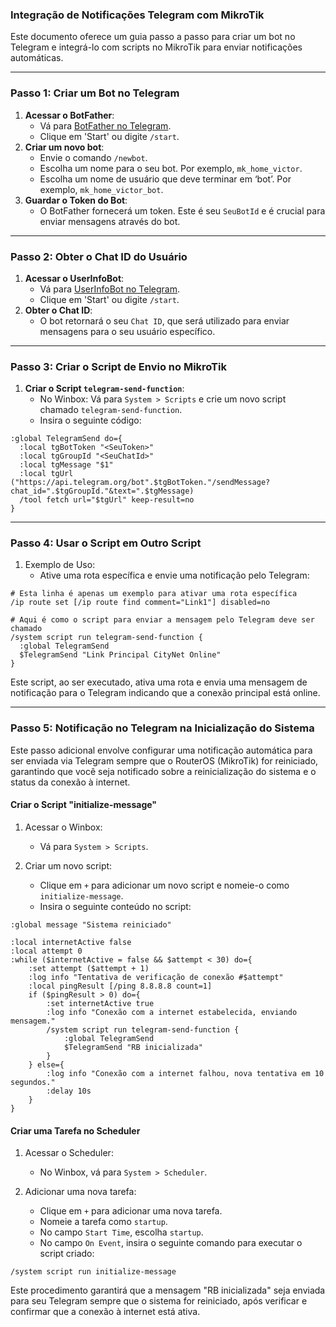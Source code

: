 ### Integração de Notificações Telegram com MikroTik

Este documento oferece um guia passo a passo para criar um bot no Telegram e integrá-lo com scripts no MikroTik para enviar notificações automáticas.

------

### Passo 1: Criar um Bot no Telegram

1. **Acessar o BotFather**:
   - Vá para [BotFather no Telegram](https://telegram.me/BotFather).
   - Clique em 'Start' ou digite `/start`.
2. **Criar um novo bot**:
   - Envie o comando `/newbot`.
   - Escolha um nome para o seu bot. Por exemplo, `mk_home_victor`.
   - Escolha um nome de usuário que deve terminar em ‘bot’. Por exemplo, `mk_home_victor_bot`.
3. **Guardar o Token do Bot**:
   - O BotFather fornecerá um token. Este é seu `SeuBotId` e é crucial para enviar mensagens através do bot.

------

### Passo 2: Obter o Chat ID do Usuário

1. **Acessar o UserInfoBot**:
   - Vá para [UserInfoBot no Telegram](https://telegram.me/userinfobot).
   - Clique em 'Start' ou digite `/start`.
2. **Obter o Chat ID**:
   - O bot retornará o seu `Chat ID`, que será utilizado para enviar mensagens para o seu usuário específico.

------

### Passo 3: Criar o Script de Envio no MikroTik

1. **Criar o Script `telegram-send-function`**:
   - No Winbox: Vá para `System > Scripts` e crie um novo script chamado `telegram-send-function`.
   - Insira o seguinte código:

```
:global TelegramSend do={
  :local tgBotToken "<SeuToken>"
  :local tgGroupId "<SeuChatId>"
  :local tgMessage "$1"
  :local tgUrl ("https://api.telegram.org/bot".$tgBotToken."/sendMessage?chat_id=".$tgGroupId."&text=".$tgMessage)
  /tool fetch url="$tgUrl" keep-result=no
}
```

------

### Passo 4: Usar o Script em Outro Script

1. Exemplo de Uso:
   - Ative uma rota específica e envie uma notificação pelo Telegram:

```
# Esta linha é apenas um exemplo para ativar uma rota específica
/ip route set [/ip route find comment="Link1"] disabled=no

# Aqui é como o script para enviar a mensagem pelo Telegram deve ser chamado
/system script run telegram-send-function {
  :global TelegramSend
  $TelegramSend "Link Principal CityNet Online"
}
```

Este script, ao ser executado, ativa uma rota e envia uma mensagem de notificação para o Telegram indicando que a conexão principal está online.

------
### Passo 5: Notificação no Telegram na Inicialização do Sistema

Este passo adicional envolve configurar uma notificação automática para ser enviada via Telegram sempre que o RouterOS (MikroTik) for reiniciado, garantindo que você seja notificado sobre a reinicialização do sistema e o status da conexão à internet.

#### Criar o Script "initialize-message"

1. Acessar o Winbox:

   - Vá para `System > Scripts`.

2. Criar um novo script:

   - Clique em `+` para adicionar um novo script e nomeie-o como `initialize-message`.
   - Insira o seguinte conteúdo no script:

```
:global message "Sistema reiniciado"

:local internetActive false
:local attempt 0
:while ($internetActive = false && $attempt < 30) do={
    :set attempt ($attempt + 1)
    :log info "Tentativa de verificação de conexão #$attempt"
    :local pingResult [/ping 8.8.8.8 count=1]
    if ($pingResult > 0) do={
        :set internetActive true
        :log info "Conexão com a internet estabelecida, enviando mensagem."
        /system script run telegram-send-function {
            :global TelegramSend
            $TelegramSend "RB inicializada"
        }
    } else={
        :log info "Conexão com a internet falhou, nova tentativa em 10 segundos."
        :delay 10s
    }
}
```

#### Criar uma Tarefa no Scheduler

1. Acessar o Scheduler:

   - No Winbox, vá para `System > Scheduler`.

2. Adicionar uma nova tarefa:

   - Clique em `+` para adicionar uma nova tarefa.
   - Nomeie a tarefa como `startup`.
   - No campo `Start Time`, escolha `startup`.
   - No campo `On Event`, insira o seguinte comando para executar o script criado:

```
/system script run initialize-message
```

Este procedimento garantirá que a mensagem "RB inicializada" seja enviada para seu Telegram sempre que o sistema for reiniciado, após verificar e confirmar que a conexão à internet está ativa.

